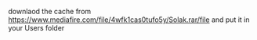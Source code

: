 downlaod the cache from https://www.mediafire.com/file/4wfk1cas0tufo5y/Solak.rar/file and put it in your Users folder 


